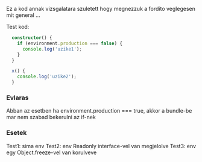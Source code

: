 Ez a kod annak vizsgalatara szuletett hogy megnezzuk a fordito veglegesen mit general ...

Test kod:

```ts
  constructor() {
    if (environment.production === false) {
      console.log('uzike1');
    }
  }

  x() {
    console.log('uzike2');
  }
```

### Evlaras
Abban az esetben ha environment.production === true, akkor a bundle-be mar nem szabad bekerulni az if-nek

### Esetek

Test1: sima env
Test2: env Readonly interface-vel van megjelolve
Test3: env egy Object.freeze-vel van korulveve
